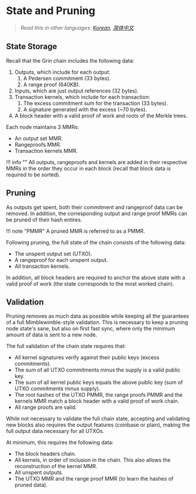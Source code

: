 # State and Pruning

> *Read this in other languages: [Korean](https://github.com/mimblewimble/grin/blob/master/doc/translations/pruning_KR.md), [简体中文](https://github.com/mimblewimble/grin/blob/master/doc/translations/pruning_ZH-CN.md).*

## State Storage

Recall that the Grin chain includes the following data:

1. Outputs, which include for each output:
    1. A Pedersen commitment (33 bytes).
    1. A range proof (640KB).
1. Inputs, which are just output references (32 bytes).
1. Transaction kernels, which include for each transaction:
    1. The excess commitment sum for the transaction (33 bytes).
    1. A signature generated with the excess (~70 bytes).
1. A block header with a valid proof of work and roots of the Merkle trees.

Each node maintains 3 MMRs:

* An output set MMR.
* Rangeproofs MMR.
* Transaction kernels MMR.

!!! info ""
    All outputs, rangeproofs and kernels are added in their respective MMRs in the order they occur in each block (recall that block data is required to be sorted).

## Pruning

As outputs get spent, both their commitment and rangeproof data can be
removed. In addition, the corresponding output and range proof MMRs can be
pruned of their hash entires.

!!! note "PMMR"
    A pruned MMR is referred to as a PMMR.

Following pruning, the full state of the chain consists of the following data:

* The unspent output set (UTXO).
* A rangeproof for each unspent output.
* All transaction kernels.

In addition, all block headers are required to anchor the above state
with a valid proof of work (the state corresponds to the most worked chain).

## Validation

Pruning removes as much data as possible while keeping all the
guarantees of a full Mimblewimble-style validation. This is necessary to keep
a pruning node state's sane, but also on first fast sync, where only the
minimum amount of data is sent to a new node.

The full validation of the chain state requires that:

* All kernel signatures verify against their public keys (excess commitments).
* The sum of all UTXO commitments minus the supply is a valid public key.
* The sum of all kernel public keys equals the above public key (sum of UTXO commitments minus supply).
* The root hashes of the UTXO PMMR, the range proofs PMMR and the kernels MMR
  match a block header with a valid proof of work chain.
* All range proofs are valid.

While not necessary to validate the full chain state, accepting and validating new blocks also requires the output features (coinbase or plain), making the full output data necessary for all UTXOs.

At minimum, this requires the following data:

* The block headers chain.
* All kernels, in order of inclusion in the chain. This also allows the
  reconstruction of the kernel MMR.
* All unspent outputs.
* The UTXO MMR and the range proof MMR (to learn the hashes of pruned data).
